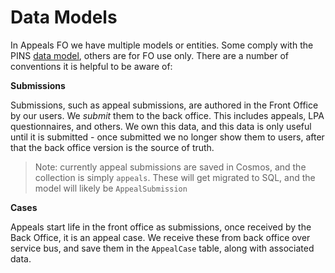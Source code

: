 # Data Models

In Appeals FO we have multiple models or entities. Some comply with the PINS [data model](https://github.com/Planning-Inspectorate/data-model), others are for FO use only. There are a number of conventions it is helpful to be aware of:

**Submissions**

Submissions, such as appeal submissions, are authored in the Front Office by our users. We _submit_ them to the back office. This includes appeals, LPA questionnaires, and others. We own this data, and this data is only useful until it is submitted - once submitted we no longer show them to users, after that the back office version is the source of truth.

> Note: currently appeal submissions are saved in Cosmos, and the collection is simply `appeals`. These will get migrated to SQL, and the model will likely be `AppealSubmission`

**Cases**

Appeals start life in the front office as submissions, once received by the Back Office, it is an appeal case. We receive these from back office over service bus, and save them in the `AppealCase` table, along with associated data.
